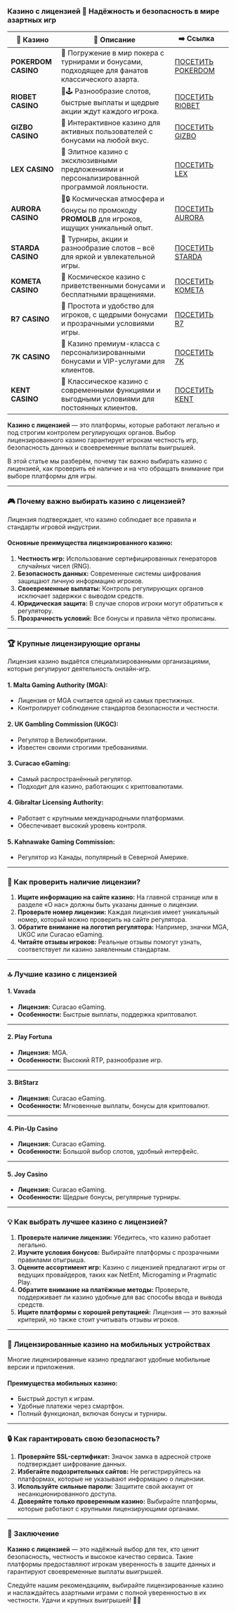 ### Казино с лицензией 🎰 Надёжность и безопасность в мире азартных игр
| 🎰 Казино           | 📜 Описание                                                                                       | ➡️ Ссылка                                                                                          |   |
| ------------------- | ------------------------------------------------------------------------------------------------- | -------------------------------------------------------------------------------------------------- | - |
| **POKERDOM CASINO** | 🎲 Погружение в мир покера с турнирами и бонусами, подходящее для фанатов классического азарта.   | [ПОСЕТИТЬ POKERDOM](https://brandplay.link/FwVc4f)                                                 |   |
| **RIOBET CASINO**   | 🌟🕹️ Разнообразие слотов, быстрые выплаты и щедрые акции ждут каждого игрока.                    | [ПОСЕТИТЬ RIOBET](https://brandplay.link/TnjsxFvH)                                                 |   |
| **GIZBO CASINO**    | 🚀 Интерактивное казино для активных пользователей с бонусами на любой вкус.                      | [ПОСЕТИТЬ GIZBO](https://brandplay.link/rvzLrVLp)                                                  |   |
| **LEX CASINO**      | 🎰 Элитное казино с эксклюзивными предложениями и персонализированной программой лояльности.      | [ПОСЕТИТЬ LEX](https://brandplay.link/VMqNXPFs)                                                    |   |
| **AURORA CASINO**   | 🌌🔒 Космическая атмосфера и бонусы по промокоду **PROMOLB** для игроков, ищущих уникальный опыт. | [ПОСЕТИТЬ AURORA](https://10trafic-stat2.com/click/668546556bcc6313411604bc/6766/13031/subaccount) |   |
| **STARDA CASINO**   | 🌠 Турниры, акции и разнообразие слотов – всё для яркой и увлекательной игры.                     | [ПОСЕТИТЬ STARDA](https://brandplay.link/HDcDrxLk)                                                 |   |
| **KOMETA CASINO**   | 💫 Космическое казино с приветственными бонусами и бесплатными вращениями.                        | [ПОСЕТИТЬ KOMETA](https://brandplay.link/jHzFFYGv)                                                 |   |
| **R7 CASINO**       | 🎯 Простота и удобство для игроков, с щедрыми бонусами и прозрачными условиями игры.              | [ПОСЕТИТЬ R7](https://brandplay.link/dByFXP7h)                                                     |   |
| **7K CASINO**       | 💎 Казино премиум-класса с персонализированными бонусами и VIP-услугами для клиентов.             | [ПОСЕТИТЬ 7K](https://brandplay.link/dd46bNgD)                                                     |   |
| **KENT CASINO**     | 🎲 Классическое казино с современными функциями и выгодными условиями для постоянных клиентов.    | [ПОСЕТИТЬ KENT](https://brandplay.link/XRH1g6Vb)                                                   |   |

**Казино с лицензией** — это платформы, которые работают легально и под строгим контролем регулирующих органов. Выбор лицензированного казино гарантирует игрокам честность игр, безопасность данных и своевременные выплаты выигрышей.

В этой статье мы разберём, почему так важно выбирать казино с лицензией, как проверить её наличие и на что обращать внимание при выборе платформы для игры.

***

### 🎮 Почему важно выбирать казино с лицензией?

Лицензия подтверждает, что казино соблюдает все правила и стандарты игровой индустрии.

#### **Основные преимущества лицензированного казино:**

1. **Честность игр:** Использование сертифицированных генераторов случайных чисел (RNG).
2. **Безопасность данных:** Современные системы шифрования защищают личную информацию игроков.
3. **Своевременные выплаты:** Контроль регулирующих органов исключает задержки с выводом средств.
4. **Юридическая защита:** В случае споров игроки могут обратиться к регулятору.
5. **Прозрачность условий:** Все бонусы и правила чётко прописаны.

***

### 🏆 Крупные лицензирующие органы

Лицензия казино выдаётся специализированными организациями, которые регулируют деятельность онлайн-игр.

#### **1. Malta Gaming Authority (MGA):**

* Лицензия от MGA считается одной из самых престижных.
* Контролирует соблюдение стандартов безопасности и честности.

#### **2. UK Gambling Commission (UKGC):**

* Регулятор в Великобритании.
* Известен своими строгими требованиями.

#### **3. Curacao eGaming:**

* Самый распространённый регулятор.
* Подходит для казино, работающих с криптовалютами.

#### **4. Gibraltar Licensing Authority:**

* Работает с крупными международными платформами.
* Обеспечивает высокий уровень контроля.

#### **5. Kahnawake Gaming Commission:**

* Регулятор из Канады, популярный в Северной Америке.

***

### 🌟 Как проверить наличие лицензии?

1. **Ищите информацию на сайте казино:**
   На главной странице или в разделе «О нас» должны быть указаны данные о лицензии.
2. **Проверьте номер лицензии:**
   Каждая лицензия имеет уникальный номер, который можно проверить на сайте регулятора.
3. **Обратите внимание на логотип регулятора:**
   Например, значки MGA, UKGC или Curacao eGaming.
4. **Читайте отзывы игроков:**
   Реальные отзывы помогут узнать, соответствует ли казино заявленным стандартам.

***

### 🔝 Лучшие казино с лицензией

#### **1. Vavada**

* **Лицензия:** Curacao eGaming.
* **Особенности:** Быстрые выплаты, поддержка криптовалют.

***

#### **2. Play Fortuna**

* **Лицензия:** MGA.
* **Особенности:** Высокий RTP, разнообразие игр.

***

#### **3. BitStarz**

* **Лицензия:** Curacao eGaming.
* **Особенности:** Мгновенные выплаты, бонусы для криптовалют.

***

#### **4. Pin-Up Casino**

* **Лицензия:** Curacao eGaming.
* **Особенности:** Большой выбор слотов, удобный интерфейс.

***

#### **5. Joy Casino**

* **Лицензия:** Curacao eGaming.
* **Особенности:** Щедрые бонусы, регулярные турниры.

***

### 💡 Как выбрать лучшее казино с лицензией?

1. **Проверьте наличие лицензии:**
   Убедитесь, что казино работает легально.
2. **Изучите условия бонусов:**
   Выбирайте платформы с прозрачными правилами отыгрыша.
3. **Оцените ассортимент игр:**
   Казино с лицензией предлагают игры от ведущих провайдеров, таких как NetEnt, Microgaming и Pragmatic Play.
4. **Обратите внимание на платёжные методы:**
   Проверьте, поддерживает ли казино удобные для вас способы ввода и вывода средств.
5. **Ищите платформы с хорошей репутацией:**
   Лицензия — это важный критерий, но также стоит учитывать отзывы игроков.

***

### 📱 Лицензированные казино на мобильных устройствах

Многие лицензированные казино предлагают удобные мобильные версии и приложения.

#### **Преимущества мобильных казино:**

* Быстрый доступ к играм.
* Удобные платежи через смартфон.
* Полный функционал, включая бонусы и турниры.

***

### 🔒 Как гарантировать свою безопасность?

1. **Проверяйте SSL-сертификат:**
   Значок замка в адресной строке подтверждает шифрование данных.
2. **Избегайте подозрительных сайтов:**
   Не регистрируйтесь на платформах, которые не указывают информацию о лицензии.
3. **Используйте сильные пароли:**
   Защитите свой аккаунт от несанкционированного доступа.
4. **Доверяйте только проверенным казино:**
   Выбирайте платформы, которые работают с крупными лицензирующими органами.

***

### 🎯 Заключение

**Казино с лицензией** — это надёжный выбор для тех, кто ценит безопасность, честность и высокое качество сервиса. Такие платформы предоставляют игрокам уверенность в защите данных и гарантируют своевременные выплаты выигрышей.

Следуйте нашим рекомендациям, выбирайте лицензированные казино и наслаждайтесь азартными играми с полной уверенностью в их честности. Удачи и крупных выигрышей! 🎰✨
